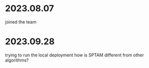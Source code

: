 # 2023.08.07
joined the team

# 2023.09.28

trying to run the local deployment
how is SPTAM different from other algorithms? 




